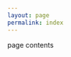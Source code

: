 ```yaml
---
layout: page
permalink: index
---
```


<html>
	<head>
		<meta name="msvalidate.01" content="89359D9C492A475C0061398008D105FB" />
		<meta name="google-site-verification" content="QNUQn6oPHaiFErfOz20v4q5jPzXSazZRIoRgdZUlldw" />
		<title>Your SEO optimized title</title>
	</head>
	<body>
		page contents
	</body>
</html>
    
